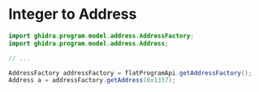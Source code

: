 Integer to Address
==================

```java
import ghidra.program.model.address.AddressFactory;
import ghidra.program.model.address.Address;

// ...

AddressFactory addressFactory = flatProgramApi.getAddressFactory();
Address a = addressFactory.getAddress(0x1337);
```

